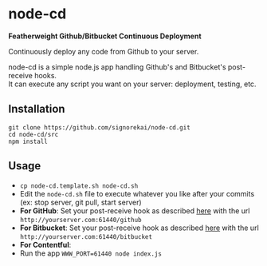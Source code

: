 node-cd
=======

**Featherweight Github/Bitbucket Continuous Deployment**

Continuously deploy any code from Github to your server.  

node-cd is a simple node.js app handling Github's and Bitbucket's post-receive hooks.  
It can execute any script you want on your server: deployment, testing, etc.  

## Installation

	git clone https://github.com/signorekai/node-cd.git
	cd node-cd/src
	npm install

## Usage

* `cp node-cd.template.sh node-cd.sh`
* Edit the `node-cd.sh` file to execute whatever you like after your commits (ex: stop server, git pull, start server)
* **For GitHub**: Set your post-receive hook as described [here](https://help.github.com/articles/post-receive-hooks) with the url `http://yourserver.com:61440/github`
* **For Bitbucket**:  Set your post-receive hook as described [here](https://confluence.atlassian.com/display/BITBUCKET/POST+hook+management) with the url `http://yourserver.com:61440/bitbucket`
* **For Contentful**: 
* Run the app
	`WWW_PORT=61440 node index.js`
